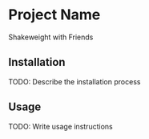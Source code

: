 # Project Name

Shakeweight with Friends

## Installation

TODO: Describe the installation process

## Usage

TODO: Write usage instructions
